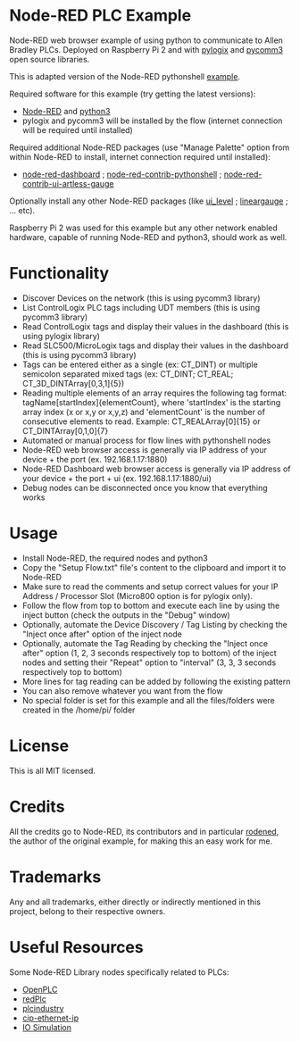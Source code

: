 # Node-RED PLC Example
Node-RED web browser example of using python to communicate to Allen Bradley PLCs. Deployed on Raspberry Pi 2 and with [pylogix](https://github.com/dmroeder/pylogix) and [pycomm3](https://github.com/ottowayi/pycomm3) open source libraries.

This is adapted version of the Node-RED pythonshell [example](https://flows.nodered.org/flow/778859ca2503db35ff0e12341508efef).

Required software for this example (try getting the latest versions):
- [Node-RED](https://nodered.org) and [python3](https://www.python.org)
- pylogix and pycomm3 will be installed by the flow (internet connection will be required until installed)

Required additional Node-RED packages (use "Manage Palette" option from within Node-RED to install, internet connection required until installed):
- [node-red-dashboard](https://flows.nodered.org/node/node-red-dashboard) ; [node-red-contrib-pythonshell](https://flows.nodered.org/node/node-red-contrib-pythonshell) ; [node-red-contrib-ui-artless-gauge](https://flows.nodered.org/node/node-red-contrib-ui-artless-gauge)

Optionally install any other Node-RED packages (like [ui_level](https://flows.nodered.org/node/node-red-contrib-ui-level) ; [lineargauge](https://flows.nodered.org/node/node-red-node-ui-lineargauge) ; ... etc).

Raspberry Pi 2 was used for this example but any other network enabled hardware, capable of running Node-RED and python3, should work as well.

# Functionality
- Discover Devices on the network (this is using pycomm3 library)
- List ControlLogix PLC tags including UDT members (this is using pycomm3 library)
- Read ControlLogix tags and display their values in the dashboard (this is using pylogix library)
- Read SLC500/MicroLogix tags and display their values in the dashboard (this is using pycomm3 library)
- Tags can be entered either as a single (ex: CT_DINT) or multiple semicolon separated mixed tags (ex: CT_DINT; CT_REAL; CT_3D_DINTArray[0,3,1]{5})
- Reading multiple elements of an array requires the following tag format: tagName[startIndex]{elementCount}, where 'startIndex' is the starting array index (x or x,y or x,y,z) and 'elementCount' is the number of consecutive elements to read. Example: CT_REALArray[0]{15} or CT_DINTArray[0,1,0]{7}
- Automated or manual process for flow lines with pythonshell nodes
- Node-RED web browser access is generally via IP address of your device + the port (ex. 192.168.1.17:1880)
- Node-RED Dashboard web browser access is generally via IP address of your device + the port + ui (ex. 192.168.1.17:1880/ui)
- Debug nodes can be disconnected once you know that everything works

# Usage
- Install Node-RED, the required nodes and python3
- Copy the "Setup Flow.txt" file's content to the clipboard and import it to Node-RED
- Make sure to read the comments and setup correct values for your IP Address / Processor Slot (Micro800 option is for pylogix only).
- Follow the flow from top to bottom and execute each line by using the inject button (check the outputs in the "Debug" window)
- Optionally, automate the Device Discovery / Tag Listing by checking the "Inject once after" option of the inject node
- Optionally, automate the Tag Reading by checking the "Inject once after" option (1, 2, 3 seconds respectively top to bottom) of the inject nodes and setting their "Repeat" option to "interval" (3, 3, 3 seconds respectively top to bottom)
- More lines for tag reading can be added by following the existing pattern
- You can also remove whatever you want from the flow
- No special folder is set for this example and all the files/folders were created in the /home/pi/ folder

# License
This is all MIT licensed.

# Credits
All the credits go to Node-RED, its contributors and in particular [rodened](https://flows.nodered.org/user/rodened), the author of the original example, for making this an easy work for me.

# Trademarks
Any and all trademarks, either directly or indirectly mentioned in this project, belong to their respective owners.

# Useful Resources
Some Node-RED Library nodes specifically related to PLCs:
- [OpenPLC](https://flows.nodered.org/node/node-red-contrib-openplc)
- [redPlc](https://flows.nodered.org/node/node-red-contrib-redplc)
- [plcindustry](https://flows.nodered.org/node/plcindustry)
- [cip-ethernet-ip](https://flows.nodered.org/node/node-red-contrib-cip-ethernet-ip)
- [IO Simulation](https://flows.nodered.org/flow/eb24c4815ed772c244836dbbebd8e9d5)
